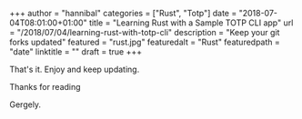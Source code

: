 +++
author = "hannibal"
categories = ["Rust", "Totp"]
date = "2018-07-04T08:01:00+01:00"
title = "Learning Rust with a Sample TOTP CLI app"
url = "/2018/07/04/learning-rust-with-totp-cli"
description = "Keep your git forks updated"
featured = "rust.jpg"
featuredalt = "Rust"
featuredpath = "date"
linktitle = ""
draft = true
+++


That's it. Enjoy and keep updating.

Thanks for reading

Gergely.
